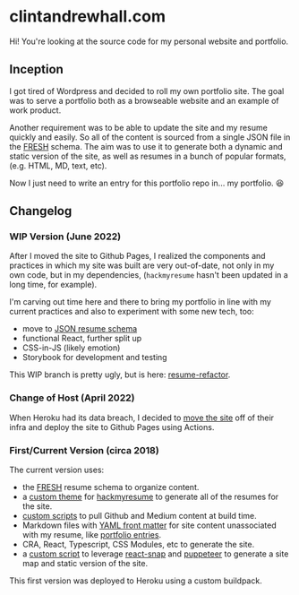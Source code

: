 # clintandrewhall.com

Hi!  You're looking at the source code for my personal website and portfolio.

## Inception

I got tired of Wordpress and decided to roll my own portfolio site.  The goal was to serve a portfolio both as a browseable website and an example of work product.

Another requirement was to be able to update the site and my resume quickly and easily.  So all of the content is sourced from a single JSON file in the [FRESH](https://github.com/fresh-standard/fresh-resume-schema) schema.  The aim was to use it to generate both a dynamic and static version of the site, as well as resumes in a bunch of popular formats, (e.g. HTML, MD, text, etc).

Now I just need to write an entry for this portfolio repo in... my portfolio. 😆

## Changelog

### WIP Version (June 2022)

After I moved the site to Github Pages, I realized the components and practices in which my site was built are very out-of-date, not only in my own code, but in my dependencies, (`hackmyresume` hasn't been updated in a long time, for example).

I'm carving out time here and there to bring my portfolio in line with my current practices and also to experiment with some new tech, too:

- move to [JSON resume schema](https://www.npmjs.com/package/resume-schema)
- functional React, further split up
- CSS-in-JS (likely emotion)
- Storybook for development and testing

This WIP branch is pretty ugly, but is here: [resume-refactor](https://github.com/clintandrewhall/clintandrewhall.com/tree/resume-refactor).

### Change of Host (April 2022)

When Heroku had its data breach, I decided to [move the site](https://github.com/clintandrewhall/clintandrewhall.com/pull/42) off of their infra and deploy the site to Github Pages using Actions.

### First/Current Version (circa 2018)

The current version uses:

- the [FRESH](https://github.com/fresh-standard/fresh-resume-schema) resume schema to organize content.
- a [custom theme](https://github.com/clintandrewhall/clintandrewhall.com/tree/main/src/resume) for [hackmyresume](https://www.npmjs.com/package/hackmyresume) to generate all of the resumes for the site.
- [custom scripts](https://github.com/clintandrewhall/clintandrewhall.com/tree/main/scripts) to pull Github and Medium content at build time.
- Markdown files with [YAML front matter](https://assemble.io/docs/YAML-front-matter.html) for site content unassociated with my resume, like [portfolio entries](https://github.com/clintandrewhall/clintandrewhall.com/tree/main/src/content/portfolio).
- CRA, React, Typescript, CSS Modules, etc to generate the site.
- a [custom script](https://github.com/clintandrewhall/clintandrewhall.com/blob/main/scripts/snap.js) to leverage [react-snap](https://www.npmjs.com/package/react-snap) and [puppeteer](https://www.npmjs.com/package/puppeteer) to generate a site map and static version of the site.

This first version was deployed to Heroku using a custom buildpack.
